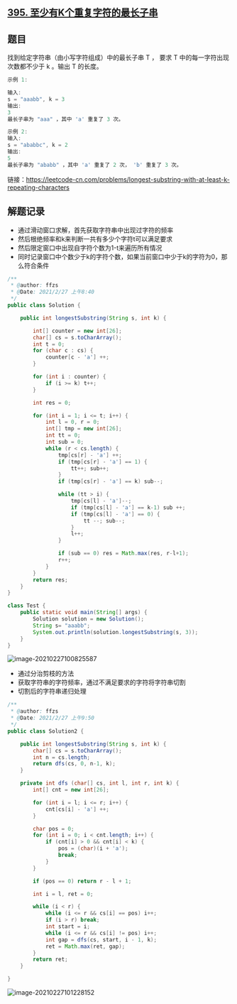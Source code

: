 ## [395. 至少有K个重复字符的最长子串](https://leetcode-cn.com/problems/longest-substring-with-at-least-k-repeating-characters/)

## 题目

找到给定字符串（由小写字符组成）中的最长子串 T ， 要求 T 中的每一字符出现次数都不少于 k 。输出 T 的长度。

```java
示例 1:

输入:
s = "aaabb", k = 3
输出:
3
最长子串为 "aaa" ，其中 'a' 重复了 3 次。

示例 2:
输入:
s = "ababbc", k = 2
输出:
5
最长子串为 "ababb" ，其中 'a' 重复了 2 次， 'b' 重复了 3 次。
```


链接：https://leetcode-cn.com/problems/longest-substring-with-at-least-k-repeating-characters

## 解题记录

+ 通过滑动窗口求解，首先获取字符串中出现过字符的频率
+ 然后根绝频率和k来判断一共有多少个字符t可以满足要求
+ 然后限定窗口中出现自字符个数为1-t来遍历所有情况
+ 同时记录窗口中个数少于k的字符个数，如果当前窗口中少于k的字符为0，那么符合条件

```java
/**
 * @author: ffzs
 * @Date: 2021/2/27 上午8:40
 */
public class Solution {

    public int longestSubstring(String s, int k) {

        int[] counter = new int[26];
        char[] cs = s.toCharArray();
        int t = 0;
        for (char c : cs) {
            counter[c - 'a'] ++;
        }

        for (int i : counter) {
            if (i >= k) t++;
        }

        int res = 0;

        for (int i = 1; i <= t; i++) {
            int l = 0, r = 0;
            int[] tmp = new int[26];
            int tt = 0;
            int sub = 0;
            while (r < cs.length) {
                tmp[cs[r] - 'a'] ++;
                if (tmp[cs[r] - 'a'] == 1) {
                    tt++; sub++;
                }
                if (tmp[cs[r] - 'a'] == k) sub--;

                while (tt > i) {
                    tmp[cs[l] - 'a']--;
                    if (tmp[cs[l] - 'a'] == k-1) sub ++;
                    if (tmp[cs[l] - 'a'] == 0) {
                        tt --; sub--;
                    }
                    l++;
                }

                if (sub == 0) res = Math.max(res, r-l+1);
                r++;
            }
        }
        return res;
    }
}

class Test {
    public static void main(String[] args) {
        Solution solution = new Solution();
        String s= "aaabb";
        System.out.println(solution.longestSubstring(s, 3));
    }
}
```

![image-20210227100825587](https://gitee.com/ffzs/picture_go/raw/master/img/image-20210227100825587.png)

+ 通过分治剪枝的方法
+ 获取字符串的字符频率，通过不满足要求的字符将字符串切割
+ 切割后的字符串递归处理

```java
/**
 * @author: ffzs
 * @Date: 2021/2/27 上午9:50
 */
public class Solution2 {

    public int longestSubstring(String s, int k) {
        char[] cs = s.toCharArray();
        int n = cs.length;
        return dfs(cs, 0, n-1, k);
    }

    private int dfs (char[] cs, int l, int r, int k) {
        int[] cnt = new int[26];

        for (int i = l; i <= r; i++) {
            cnt[cs[i] - 'a'] ++;
        }

        char pos = 0;
        for (int i = 0; i < cnt.length; i++) {
            if (cnt[i] > 0 && cnt[i] < k) {
                pos = (char)(i + 'a');
                break;
            }
        }

        if (pos == 0) return r - l + 1;

        int i = l, ret = 0;

        while (i < r) {
            while (i <= r && cs[i] == pos) i++;
            if (i > r) break;
            int start = i;
            while (i <= r && cs[i] != pos) i++;
            int gap = dfs(cs, start, i - 1, k);
            ret = Math.max(ret, gap);
        }
        return ret;
    }

}
```

![image-20210227101228152](https://gitee.com/ffzs/picture_go/raw/master/img/image-20210227101228152.png)